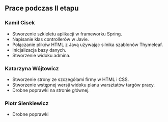 ## Prace podczas II etapu

### Kamil Cisek
* Stworzenie szkieletu aplikacji w frameworku Spring.
* Napisanie klas controllerów w Javie.
* Połączanie plików HTML z Javą używając silnika szablonów Thymeleaf.
* Inicjalizacja bazy danych.
* Stworzenie widoku admina.

### Katarzyna Wójtowicz
* Stworzenie strony ze szczegółami firmy w HTML i CSS.
* Stworzenie wstępnej wersji widoku planu warsztatów targów pracy.
* Drobne poprawki na stronie głównej.

### Piotr Sienkiewicz
* Drobne poprawki 
